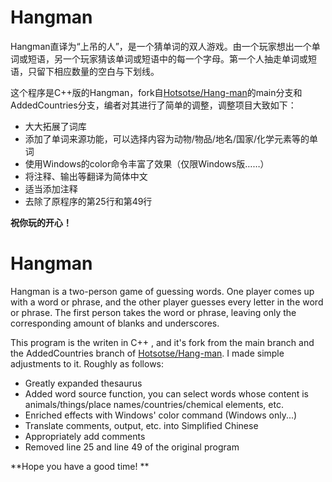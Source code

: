 # Hangman

Hangman直译为“上吊的人”，是一个猜单词的双人游戏。由一个玩家想出一个单词或短语，另一个玩家猜该单词或短语中的每一个字母。第一个人抽走单词或短语，只留下相应数量的空白与下划线。

这个程序是C++版的Hangman，fork自[Hotsotse/Hang-man](https://github.com/Hotsotse/Hang-man)的main分支和AddedCountries分支，编者对其进行了简单的调整，调整项目大致如下：

- 大大拓展了词库
- 添加了单词来源功能，可以选择内容为动物/物品/地名/国家/化学元素等的单词
- 使用Windows的color命令丰富了效果（仅限Windows版……）
- 将注释、输出等翻译为简体中文
- 适当添加注释
- 去除了原程序的第25行和第49行

**祝你玩的开心！**

# Hangman

Hangman is a two-person game of guessing words. One player comes up with a word or phrase, and the other player guesses every letter in the word or phrase. The first person takes the word or phrase, leaving only the corresponding amount of blanks and underscores.

This program is the writen in C++ , and it's fork from the main branch and the AddedCountries branch of [Hotsotse/Hang-man](https://github.com/Hotsotse/Hang-man). I made simple adjustments to it. Roughly as follows:

- Greatly expanded thesaurus
- Added word source function, you can select words whose content is animals/things/place names/countries/chemical elements, etc.
- Enriched effects with Windows' color command (Windows only...)
- Translate comments, output, etc. into Simplified Chinese
- Appropriately add comments
- Removed line 25 and line 49 of the original program

**Hope you have a good time! **

